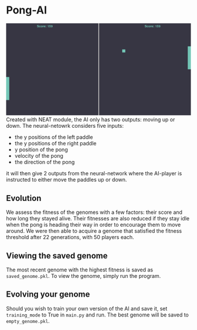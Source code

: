  # Pong-AI
 
 ![image](result.png)
Created with NEAT module, the AI only has two outputs: moving up or down.
The neural-netowrk considers five inputs:
* the y positions of the left paddle
* the y positions of the right paddle
* y position of the pong 
* velocity of the pong  
* the direction of the pong

it will then give 2 outputs from the neural-network where the AI-player is instructed to either move the paddles up or down. 
## Evolution
  
We assess the fitness of the genomes with a few factors: their score and how long they stayed alive. Their fitnesses are also reduced if they stay idle when the pong is heading their way in order to encourage them to move around. We were then able to acquire a genome that satisfied the fitness threshold after 22 generations, with 50 players each.

## Viewing the saved genome
  
The most recent genome with the highest fitness is saved as `saved_genome.pkl`. To view the genome, simply run the program.

## Evolving your genome
  
Should you wish to train your own version of the AI and save it, set `training_mode` to True in `main.py` and run. The best genome will be saved to `empty_genome.pkl`.
